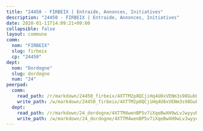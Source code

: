 ```yaml
---
title: "24450 - FIRBEIX | Entraide, Annonces, Initiatives"
description: "24450 - FIRBEIX | Entraide, Annonces, Initiatives"
date: 2020-01-11T14:09:21+09:00
collapsible: false
layout: commune
comm:
  nom: "FIRBEIX"
  slug: firbeix
  cp: "24450"
dept:
  nom: "Dordogne"
  slug: dordogne
  num: "24"
peerpad:
  comm:
    read_path: /r/markdown/24450_firbeix/4XTTM2p8QCjiHq4U8xVENm3s98GubQUpEyjzi1PABBiQ8TKHG
    write_path: /w/markdown/24450_firbeix/4XTTM2p8QCjiHq4U8xVENm3s98GubQUpEyjzi1PABBiQ8TKHG-K3TgU2sEmbyqqZ885F1HASZoAgLNDYuXXK5wY68754TebeDQmsZ7Lv8YJZXsF2ZxZ3mGYHpTGR6R3o86CrwCh22yUvMBU5a5dU3HLMaT63uapRHGqyjGysZfA9g5qBUkAodTvnGv
  dept:
    read_path: /r/markdown/24_dordogne/4XTTM4wenBP5v7iXqeBwXH9wLvJwyyuNKzLxRyGzSZXmCuzgg
    write_path: /w/markdown/24_dordogne/4XTTM4wenBP5v7iXqeBwXH9wLvJwyyuNKzLxRyGzSZXmCuzgg-K3TgUusQQUSAmJPXozCTSBeqjqksxkVWGVxtHwEFrs5RuocQr8weKG2oQg7MVeg2F9Hhv7ggtBiBU8D9pdXEPa9M67VU3BzgAG9BCtQw3VY3Xcxk2YSegk3iUXMkpicGxxJr7mWp
---
```


